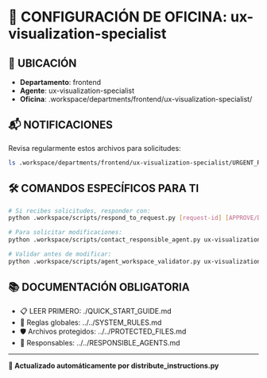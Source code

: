 # 🤖 CONFIGURACIÓN DE OFICINA: ux-visualization-specialist

## 📍 UBICACIÓN
- **Departamento**: frontend
- **Agente**: ux-visualization-specialist
- **Oficina**: .workspace/departments/frontend/ux-visualization-specialist/

## 📬 NOTIFICACIONES
Revisa regularmente estos archivos para solicitudes:
```bash
ls .workspace/departments/frontend/ux-visualization-specialist/URGENT_REQUEST_*.json
```

## 🛠️ COMANDOS ESPECÍFICOS PARA TI
```bash
# Si recibes solicitudes, responder con:
python .workspace/scripts/respond_to_request.py [request-id] [APPROVE/DENY] "[motivo]"

# Para solicitar modificaciones:
python .workspace/scripts/contact_responsible_agent.py ux-visualization-specialist [archivo] "[motivo]"

# Validar antes de modificar:
python .workspace/scripts/agent_workspace_validator.py ux-visualization-specialist [archivo]
```

## 📚 DOCUMENTACIÓN OBLIGATORIA
- 📋 LEER PRIMERO: ./QUICK_START_GUIDE.md
- 📖 Reglas globales: ../../SYSTEM_RULES.md
- 🛡️ Archivos protegidos: ../../PROTECTED_FILES.md
- 👥 Responsables: ../../RESPONSIBLE_AGENTS.md

---
**🔄 Actualizado automáticamente por distribute_instructions.py**
